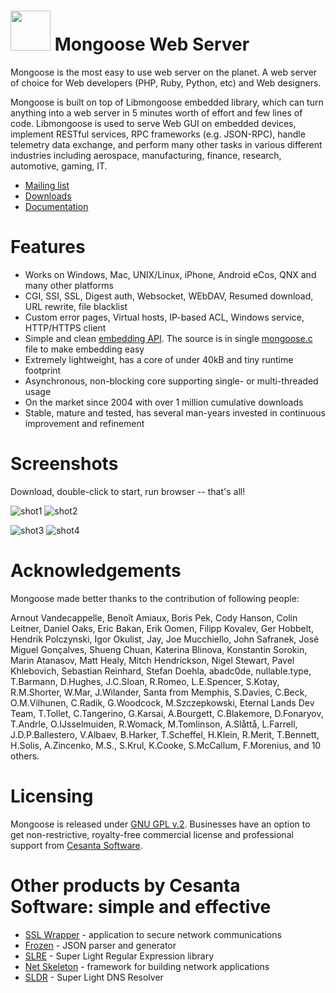 # <img src="http://cesanta.com/images/mongoose_logo.png" width="64" height="64"> Mongoose Web Server

Mongoose is the most easy to use web server on the planet. A web server of choice for Web developers (PHP, Ruby, Python, etc) and Web designers.

Mongoose is built on top of Libmongoose embedded library, which can turn
anything into a web server in 5 minutes worth of effort and few lines of code.
Libmongoose is used to serve Web GUI on embedded devices, implement RESTful
services, RPC frameworks (e.g. JSON-RPC), handle telemetry data exchange, and
perform many other tasks in various different industries including aerospace,
manufacturing, finance, research, automotive, gaming, IT.


   * [Mailing list](http://groups.google.com/group/mongoose-users)
   * [Downloads](http://cesanta.com/mongoose.shtml)
   * [Documentation](http://cesanta.com/docs.shtml)

# Features

- Works on Windows, Mac, UNIX/Linux, iPhone, Android eCos, QNX
and many other platforms
- CGI, SSI, SSL, Digest auth, Websocket, WEbDAV, Resumed download,
  URL rewrite, file blacklist
- Custom error pages, Virtual hosts, IP-based ACL, Windows service,
  HTTP/HTTPS client
- Simple and clean
  [embedding API](https://github.com/cesanta/mongoose/blob/master/mongoose.h).
  The source is in single
  [mongoose.c](https://github.com/cesanta/mongoose/blob/master/mongoose.c) file
  to make embedding easy
- Extremely lightweight, has a core of under 40kB and tiny runtime footprint
- Asynchronous, non-blocking core supporting single- or multi-threaded usage
- On the market since 2004 with over 1 million cumulative downloads
- Stable, mature and tested, has several man-years invested
  in continuous improvement and refinement

# Screenshots

Download, double-click to start, run browser -- that's all!

![shot1](http://cesanta.com/images/tut_sharing/tut1.png)
![shot2](http://cesanta.com/images/tut_sharing/tut2.png)

![shot3](http://cesanta.com/images/tut_sharing/tut3.png)
![shot4](http://cesanta.com/images/tut_sharing/tut4.png)

# Acknowledgements

Mongoose made better thanks to the contribution of following people:

Arnout Vandecappelle, Benoît Amiaux, Boris Pek, Cody Hanson, Colin Leitner,
Daniel Oaks, Eric Bakan, Erik Oomen, Filipp Kovalev, Ger Hobbelt,
Hendrik Polczynski, Igor Okulist, Jay, Joe Mucchiello, John Safranek,
José Miguel Gonçalves, Shueng Chuan, Katerina Blinova, Konstantin Sorokin,
Marin Atanasov, Matt Healy, Mitch Hendrickson, Nigel Stewart, Pavel Khlebovich,
Sebastian Reinhard, Stefan Doehla, abadc0de, nullable.type,
T.Barmann, D.Hughes, J.C.Sloan, R.Romeo, L.E.Spencer, S.Kotay, R.M.Shorter,
W.Mar, J.Wilander, Santa from Memphis, S.Davies, C.Beck,
O.M.Vilhunen, C.Radik, G.Woodcock, M.Szczepkowski,
Eternal Lands Dev Team, T.Tollet, C.Tangerino, G.Karsai, A.Bourgett,
C.Blakemore, D.Fonaryov, T.Andrle, O.IJsselmuiden, R.Womack, M.Tomlinson,
A.Slåttå, L.Farrell, J.D.P.Ballestero, V.Albaev, B.Harker, T.Scheffel, H.Klein,
R.Merit, T.Bennett, H.Solis, A.Zincenko, M.S., S.Krul, K.Cooke, S.McCallum,
F.Morenius, and 10 others.

# Licensing

Mongoose is released under
[GNU GPL v.2](http://www.gnu.org/licenses/old-licenses/gpl-2.0.html).
Businesses have an option to get non-restrictive, royalty-free commercial
license and professional support from
[Cesanta Software](http://cesanta.com).

# Other products by Cesanta Software: simple and effective

- [SSL Wrapper](https://github.com/cesanta/ssl_wrapper) - application to
  secure network communications
- [Frozen](https://github.com/cesanta/frozen) - JSON parser and generator
- [SLRE](https://github.com/cesanta/slre) - Super Light Regular Expression
  library
- [Net Skeleton](https://github.com/cesanta/net_skeleton) - framework for
  building network applications
- [SLDR](https://github.com/cesanta/sldr) - Super Light DNS Resolver

